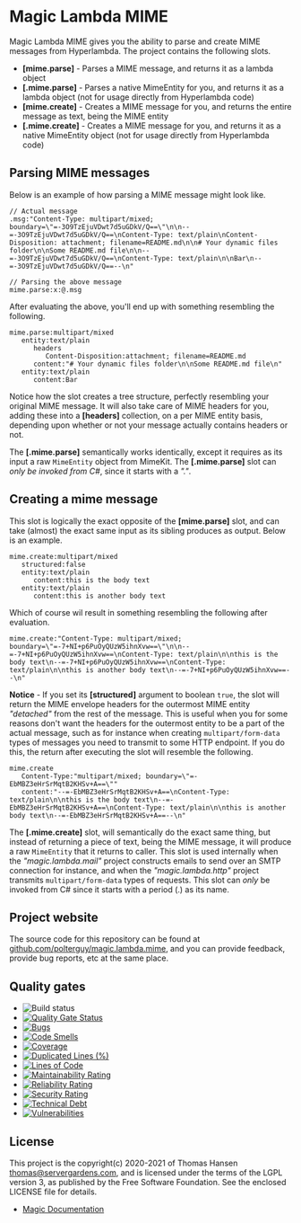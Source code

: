 
# Magic Lambda MIME

Magic Lambda MIME gives you the ability to parse and create MIME messages from Hyperlambda.
The project contains the following slots.

* __[mime.parse]__ - Parses a MIME message, and returns it as a lambda object
* __[.mime.parse]__ - Parses a native MimeEntity for you, and returns it as a lambda object (not for usage directly from Hyperlambda code)
* __[mime.create]__ - Creates a MIME message for you, and returns the entire message as text, being the MIME entity
* __[.mime.create]__ - Creates a MIME message for you, and returns it as a native MimeEntity object (not for usage directly from Hyperlambda code)

## Parsing MIME messages

Below is an example of how parsing a MIME message might look like.

```
// Actual message
.msg:"Content-Type: multipart/mixed; boundary=\"=-3O9TzEjuVDwt7d5uGDkV/Q==\"\n\n--=-3O9TzEjuVDwt7d5uGDkV/Q==\nContent-Type: text/plain\nContent-Disposition: attachment; filename=README.md\n\n# Your dynamic files folder\n\nSome README.md file\n\n--=-3O9TzEjuVDwt7d5uGDkV/Q==\nContent-Type: text/plain\n\nBar\n--=-3O9TzEjuVDwt7d5uGDkV/Q==--\n"

// Parsing the above message
mime.parse:x:@.msg
```

After evaluating the above, you'll end up with something resembling the following.

```
mime.parse:multipart/mixed
   entity:text/plain
      headers
         Content-Disposition:attachment; filename=README.md
      content:"# Your dynamic files folder\n\nSome README.md file\n"
   entity:text/plain
      content:Bar
```

Notice how the slot creates a tree structure, perfectly resembling your original MIME message. It will also take care of
MIME headers for you, adding these into a **[headers]** collection, on a per MIME entity basis, depending upon whether or not
your message actually contains headers or not.

The **[.mime.parse]** semantically works identically, except it requires as its input a raw `MimeEntity` object from MimeKit.
The **[.mime.parse]** slot can _only be invoked from C#_, since it starts with a _"."_.

## Creating a mime message

This slot is logically the exact opposite of the **[mime.parse]** slot, and can take (almost) the exact same input as
its sibling produces as output. Below is an example.

```
mime.create:multipart/mixed
   structured:false
   entity:text/plain
      content:this is the body text
   entity:text/plain
      content:this is another body text
```

Which of course wil result in something resembling the following after evaluation.

```
mime.create:"Content-Type: multipart/mixed; boundary=\"=-7+NI+p6PuOyQUzW5ihnXvw==\"\n\n--=-7+NI+p6PuOyQUzW5ihnXvw==\nContent-Type: text/plain\n\nthis is the body text\n--=-7+NI+p6PuOyQUzW5ihnXvw==\nContent-Type: text/plain\n\nthis is another body text\n--=-7+NI+p6PuOyQUzW5ihnXvw==--\n"
```

**Notice** - If you set its **[structured]** argument to boolean `true`, the slot will return the MIME envelope headers
for the outermost MIME entity _"detached"_ from the rest of the message. This is useful when you for some reasons don't want
the headers for the outermost entity to be a part of the actual message, such as for instance when creating `multipart/form-data`
types of messages you need to transmit to some HTTP endpoint. If you do this, the return after executing the slot will
resemble the following.

```
mime.create
   Content-Type:"multipart/mixed; boundary=\"=-EbMBZ3eHrSrMqtB2KHSv+A==\""
   content:"--=-EbMBZ3eHrSrMqtB2KHSv+A==\nContent-Type: text/plain\n\nthis is the body text\n--=-EbMBZ3eHrSrMqtB2KHSv+A==\nContent-Type: text/plain\n\nthis is another body text\n--=-EbMBZ3eHrSrMqtB2KHSv+A==--\n"
```

The **[.mime.create]** slot, will semantically do the exact same thing, but instead of returning a piece of text,
being the MIME message, it will produce a raw `MimeEntity` that it returns to caller. This slot is used internally
when the _"magic.lambda.mail"_ project constructs emails to send over an SMTP connection for instance, and when
the _"magic.lambda.http"_ project transmits `multipart/form-data` types of requests. This slot can _only_ be
invoked from C# since it starts with a period (.) as its name.

## Project website

The source code for this repository can be found at [github.com/polterguy/magic.lambda.mime](https://github.com/polterguy/magic.lambda.mime), and you can provide feedback, provide bug reports, etc at the same place.

## Quality gates

- ![Build status](https://github.com/polterguy/magic.lambda.mime/actions/workflows/build.yaml/badge.svg)
- [![Quality Gate Status](https://sonarcloud.io/api/project_badges/measure?project=polterguy_magic.lambda.mime&metric=alert_status)](https://sonarcloud.io/dashboard?id=polterguy_magic.lambda.mime)
- [![Bugs](https://sonarcloud.io/api/project_badges/measure?project=polterguy_magic.lambda.mime&metric=bugs)](https://sonarcloud.io/dashboard?id=polterguy_magic.lambda.mime)
- [![Code Smells](https://sonarcloud.io/api/project_badges/measure?project=polterguy_magic.lambda.mime&metric=code_smells)](https://sonarcloud.io/dashboard?id=polterguy_magic.lambda.mime)
- [![Coverage](https://sonarcloud.io/api/project_badges/measure?project=polterguy_magic.lambda.mime&metric=coverage)](https://sonarcloud.io/dashboard?id=polterguy_magic.lambda.mime)
- [![Duplicated Lines (%)](https://sonarcloud.io/api/project_badges/measure?project=polterguy_magic.lambda.mime&metric=duplicated_lines_density)](https://sonarcloud.io/dashboard?id=polterguy_magic.lambda.mime)
- [![Lines of Code](https://sonarcloud.io/api/project_badges/measure?project=polterguy_magic.lambda.mime&metric=ncloc)](https://sonarcloud.io/dashboard?id=polterguy_magic.lambda.mime)
- [![Maintainability Rating](https://sonarcloud.io/api/project_badges/measure?project=polterguy_magic.lambda.mime&metric=sqale_rating)](https://sonarcloud.io/dashboard?id=polterguy_magic.lambda.mime)
- [![Reliability Rating](https://sonarcloud.io/api/project_badges/measure?project=polterguy_magic.lambda.mime&metric=reliability_rating)](https://sonarcloud.io/dashboard?id=polterguy_magic.lambda.mime)
- [![Security Rating](https://sonarcloud.io/api/project_badges/measure?project=polterguy_magic.lambda.mime&metric=security_rating)](https://sonarcloud.io/dashboard?id=polterguy_magic.lambda.mime)
- [![Technical Debt](https://sonarcloud.io/api/project_badges/measure?project=polterguy_magic.lambda.mime&metric=sqale_index)](https://sonarcloud.io/dashboard?id=polterguy_magic.lambda.mime)
- [![Vulnerabilities](https://sonarcloud.io/api/project_badges/measure?project=polterguy_magic.lambda.mime&metric=vulnerabilities)](https://sonarcloud.io/dashboard?id=polterguy_magic.lambda.mime)

## License

This project is the copyright(c) 2020-2021 of Thomas Hansen thomas@servergardens.com, and is licensed under the terms
of the LGPL version 3, as published by the Free Software Foundation. See the enclosed LICENSE file for details.

* [Magic Documentation](https://polterguy.github.io/)
